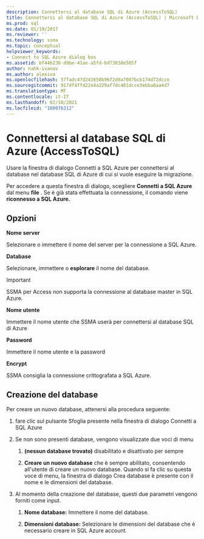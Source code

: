 ```yaml
---
description: Connettersi al database SQL di Azure (AccessToSQL)
title: Connettersi al database SQL di Azure (AccessToSQL) | Microsoft Docs
ms.prod: sql
ms.date: 01/19/2017
ms.reviewer: ''
ms.technology: ssma
ms.topic: conceptual
helpviewer_keywords:
- Connect to SQL Azure dialog box
ms.assetid: bf44b236-d9be-41ae-a5fd-bd73038e505f
author: nahk-ivanov
ms.author: alexiva
ms.openlocfilehash: 57fadc47d241658b96f2d9a7087bcb174d72dcce
ms.sourcegitcommit: 917df4ffd22e4a229af7dc481dcce3ebba0aa4d7
ms.translationtype: MT
ms.contentlocale: it-IT
ms.lasthandoff: 02/10/2021
ms.locfileid: "100076312"
---
```

# <a name="connect-to-azure-sql-database-accesstosql"></a>Connettersi al database SQL di Azure (AccessToSQL)
Usare la finestra di dialogo Connetti a SQL Azure per connettersi al database nel database SQL di Azure di cui si vuole eseguire la migrazione.  
  
Per accedere a questa finestra di dialogo, scegliere **Connetti a SQL Azure** dal menu **file** . Se è già stata effettuata la connessione, il comando viene **riconnesso a SQL Azure.**  
  
## <a name="options"></a>Opzioni  
**Nome server**  
  
Selezionare o immettere il nome del server per la connessione a SQL Azure.  
  
**Database**  
  
Selezionare, immettere o **esplorare** il nome del database.  
  
> [!IMPORTANT]  
> SSMA per Access non supporta la connessione al database master in SQL Azure.  
  
**Nome utente**  
  
Immettere il nome utente che SSMA userà per connettersi al database SQL di Azure  
  
**Password**  
  
Immettere il nome utente e la password  
  
**Encrypt**  
  
SSMA consiglia la connessione crittografata a SQL Azure.  
  
## <a name="create-database"></a>Creazione del database  
Per creare un nuovo database, attenersi alla procedura seguente:  
  
1.  fare clic sul pulsante Sfoglia presente nella finestra di dialogo Connetti a SQL Azure  
  
2.  Se non sono presenti database, vengono visualizzate due voci di menu  
  
    1.  **(nessun database trovato)** disabilitato e disattivato per sempre  
  
    2.  **Creare un nuovo database** che è sempre abilitato, consentendo all'utente di creare un nuovo database. Quando si fa clic su questa voce di menu, la finestra di dialogo Crea database è presente con il nome e le dimensioni del database.  
  
3.  Al momento della creazione del database, questi due parametri vengono forniti come input.  
  
    1.  **Nome database:** Immettere il nome del database.  
  
    2.  **Dimensioni database:** Selezionare le dimensioni del database che è necessario creare in SQL Azure account.  
  
